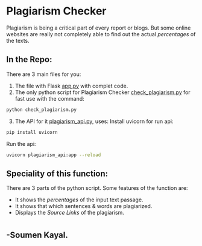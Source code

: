 # Plagiarism Checker

Plagiarism is being a critical part of every report or blogs. But some online websites are really not completely able to find out the actual *percentages* of the texts.

## In the Repo:
There are 3 main files for you:
1. The file with Flask [app.py](https://github.com/wavesoumen/Plagiarism-Checker/blob/main/app.py) with complet code.
2. The only python script for Plagiarism Checker [check_plagiarism.py](https://github.com/wavesoumen/Plagiarism-Checker/blob/main/check_plagiarism.py) for fast use with the command:
```bash
python check_plagiarism.py
```
3. The API for it [plagiarism_api.py](https://github.com/wavesoumen/Plagiarism-Checker/blob/main/plagiarism_api.py), uses:
Install uvicorn for run api:
```bash
pip install uvicorn
```
Run the api:
```bash
uvicorn plagiarism_api:app --reload
```
## Speciality of this function:
There are 3 parts of the python script.
Some features of the function are:
- It shows the _percentages_ of the input text passage.
- It shows that which sentences & words are plagiarized.
- Displays the *Source Links* of the plagiarism.

# 
## -Soumen Kayal.
